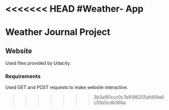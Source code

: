 <<<<<<< HEAD
#Weather- App
=======
# Weather Journal Project

## Website
Used files provided by Udacity.

### Requirements
Used GET and POST requests to make website interactive.
 

>>>>>>> 3b3af81ccc0c7e9196255afd59a6c55b5cdb366a
